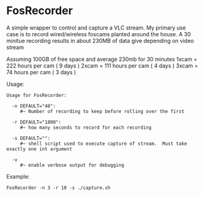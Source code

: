 <h1>FosRecorder</h1>

  A simple wrapper to control and capture a VLC stream.  My primary use case is to record wired/wireless foscams planted around the house. 
  A 30 minitue recording results in about 230MB of data give depending on video stream
  
Assuming 100GB of free space and average 230mb for 30 minutes
1xcam = 222 hours per cam ( 9 days )
2xcam = 111 hours per cam ( 4 days )
3xcam = 74  hours per cam ( 3 days )

Usage:
```
Usage for FosRecorder:

  -n DEFAULT="48":
     #~ Number of recording to keep before rolling over the first

  -r DEFAULT="1800":
     #~ how many seconds to record for each recording

  -s DEFAULT="":
     #~ shell script used to execute capture of stream.  Must take exactly one int argument

  -v
     #~ enable verbose output for debugging
```

Example:
```
FosRecorder -n 3 -r 10 -s ./capture.sh
```
